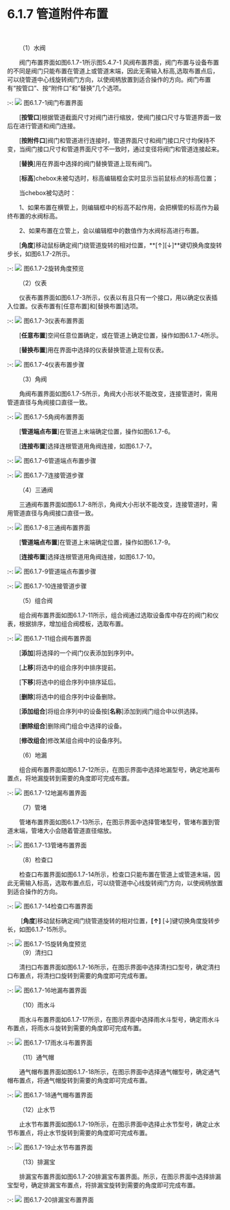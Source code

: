 
# 6.1.7 管道附件布置
<br/>

&emsp;&emsp;（1）水阀
<br/>

&emsp;&emsp;阀门布置界面如图6.1.7\-1所示图5.4.7\-1 风阀布置界面，阀门布置与设备布置的不同是阀门只能布置在管道上或管道末端，因此无需输入标高,选取布置点后，可以绕管道中心线旋转阀门方向，以使阀柄放置到适合操作的方向。阀门布置有“按管口”、按“附件口”和“替换”几个选项。
<br/>

:-: ![](images/246.png)
图6.1.7\-1阀门布置界面
<br/>

&emsp;&emsp;\[**按管口**\]根据管道截面尺寸对阀门进行缩放，使阀门接口尺寸与管道界面一致后在进行管道和阀门连接。

&emsp;&emsp;\[**按附件口**\]阀门和管道进行连接时，管道界面尺寸和阀门接口尺寸均保持不变，当阀门接口尺寸和管道界面尺寸不一致时，通过变径将阀门和管道连接起来。

&emsp;&emsp;\[**替换**\]用在界面中选择的阀门替换管道上现有阀门。

&emsp;&emsp;\[**标高**\]chebox未被勾选时，标高编辑框会实时显示当前鼠标点的标高位置；

&emsp;&emsp;当chebox被勾选时：

&emsp;&emsp;1、如果布置在横管上，则编辑框中的标高不起作用，会把横管的标高作为最终布置的水阀标高。

&emsp;&emsp;2、如果布置在立管上，会以编辑框中的数值作为水阀标高进行布置。

&emsp;&emsp;\[**角度**\]移动鼠标确定阀门绕管道旋转的相对位置，**\[↑\]\[↓\]**键切换角度旋转步长，如图6.1.7\-2所示。
<br/>

:-: ![](images/247.png)
图6.1.7\-2旋转角度预览
<br/>

&emsp;&emsp;（2）仪表
<br/>

&emsp;&emsp;仪表布置界面如图6.1.7\-3所示，仪表以有且只有一个接口，用以确定仪表插入位置。仪表布置有\[任意布置\]和\[替换布置\]选项。
<br/>

:-: ![](images/248.png)
图6.1.7\-3仪表布置界面
<br/>

&emsp;&emsp;\[**任意布置**\]空间任意位置确定，或在管道上确定位置，操作如图6.1.7\-4所示。

&emsp;&emsp;\[**替换布置**\]用在界面中选择的仪表替换管道上现有仪表。
<br/>

:-: ![](images/249.png)
图6.1.7\-4仪表布置步骤
<br/>

&emsp;&emsp;（3）角阀
<br/>

&emsp;&emsp;角阀布置界面如图6.1.7\-5所示，角阀大小形状不能改变，连接管道时，需用管道直径与角阀接口直径一致。
<br/>

:-: ![](images/250.png)
图6.1.7\-5角阀布置界面
<br/>

&emsp;&emsp;\[**管道端点布置**\]在管道上末端确定位置，操作如图6.1.7\-6。

&emsp;&emsp;\[**连接布置**\]选择连根管道用角阀连接，如图6.1.7\-7。
<br/>

:-: ![](images/251.png)
图6.1.7\-6管道端点布置步骤
<br/>

:-: ![](images/252.png)
图6.1.7\-7连接管道步骤
<br/>

&emsp;&emsp;（4）三通阀
<br/>

&emsp;&emsp;三通阀布置界面如图6.1.7\-8所示，角阀大小形状不能改变，连接管道时，需用管道直径与角阀接口直径一致。
<br/>

:-: ![](images/253.png)
图6.1.7\-8三通阀布置界面
<br/>

&emsp;&emsp;\[**管道端点布置**\]在管道上末端确定位置，操作如图6.1.7\-9。

&emsp;&emsp;\[**连接布置**\]选择连根管道用角阀连接，如图6.1.7\-10。
<br/>

:-: ![](images/254.png)
图6.1.7\-9管道端点布置步骤
<br/>

:-: ![](images/255.png)
图6.1.7\-10连接管道步骤
<br/>

&emsp;&emsp;（5）组合阀
<br/>

&emsp;&emsp;组合阀布置界面如图6.1.7\-11所示，组合阀通过选取设备库中存在的阀门和仪表，根据排序，增加组合阀模板，选取布置。
<br/>

:-: ![](images/256.png)
图6.1.7\-11组合阀布置界面
<br/>

&emsp;&emsp;\[**添加**\]将选择的一个阀门仪表添加到序列中。

&emsp;&emsp;[**上移**\]将选中的组合序列中排序提前。

&emsp;&emsp;[**下移**\]将选中的组合序列中排序延后。

&emsp;&emsp;[**删除**\]将选中的组合序列中设备删除。

&emsp;&emsp;[**添加组合**\]将组合序列中的设备按\[**名称**\]添加到阀门组合中以供选择。

&emsp;&emsp;[**删除组合**\]删除阀门组合中选择的设备。

&emsp;&emsp;[**修改组合**\]修改某组合阀中的设备序列。
<br/>

&emsp;&emsp;（6）地漏
<br/>

&emsp;&emsp;组合阀布置界面如图6.1.7\-12所示，在图示界面中选择地漏型号，确定地漏布置点，将地漏旋转到需要的角度即可完成布置。
<br/>

:-: ![](images/257.png)
图6.1.7\-12地漏布置界面
<br/>

&emsp;&emsp;（7）管堵
<br/>

&emsp;&emsp;管堵布置界面如图6.1.7\-13所示，在图示界面中选择管堵型号，管堵布置到管道末端，管堵大小会随着管道直径缩放。
<br/>

:-: ![](images/258.png)
图6.1.7\-13管堵布置界面
<br/>

&emsp;&emsp;（8）检查口
<br/>

&emsp;&emsp;检查口布置界面如图6.1.7\-14所示，检查口只能布置在管道上或管道末端，因此无需输入标高，选取布置点后，可以绕管道中心线旋转阀门方向，以使阀柄放置到适合操作的方向。
<br/>

:-: ![](images/259.png)
图6.1.7\-14检查口布置界面
<br/>

&emsp;&emsp; \[**角度**\]移动鼠标确定阀门绕管道旋转的相对位置，**[↑]** [↓]键切换角度旋转步长，如图6.1.7\-15所示。
<br/>

:-: ![](images/260.png)
图6.1.7\-15旋转角度预览
<br/>
&emsp;&emsp;（9）清扫口
<br/>

&emsp;&emsp;清扫口布置界面如图6.1.7\-16所示，在图示界面中选择清扫口型号，确定清扫口布置点，将清扫口旋转到需要的角度即可完成布置。
<br/>

:-: ![](images/261.png)
图6.1.7\-16地漏布置界面
<br/>

&emsp;&emsp;（10）雨水斗
<br/>

&emsp;&emsp;雨水斗布置界面如6.1.7\-17所示，在图示界面中选择雨水斗型号，确定雨水斗布置点，将雨水斗旋转到需要的角度即可完成布置。
<br/>

:-: ![](images/262.png)
图6.1.7\-17雨水斗布置界面
<br/>

&emsp;&emsp;（11）通气帽
<br/>

&emsp;&emsp;通气帽布置界面如图6.1.7\-18所示，在图示界面中选择通气帽型号，确定通气帽布置点，将通气帽旋转到需要的角度即可完成布置。
<br/>

:-: ![](images/263.png)
图6.1.7\-18通气帽布置界面
<br/>

&emsp;&emsp;（12）止水节
<br/>

&emsp;&emsp;止水节布置界面如图6.1.7\-19所示，在图示界面中选择止水节型号，确定止水节布置点，将止水节旋转到需要的角度即可完成布置。
<br/>

:-: ![](images/264.png)
图6.1.7\-19止水节布置界面
<br/>

&emsp;&emsp;（13）排漏宝
<br/>

&emsp;&emsp;排漏宝布置界面如图6.1.7\-20排漏宝布置界面。所示，在图示界面中选择排漏宝型号，确定排漏宝布置点，将排漏宝旋转到需要的角度即可完成布置。
<br/>

:-: ![](images/265.png)
图6.1.7\-20排漏宝布置界面
<br/>
